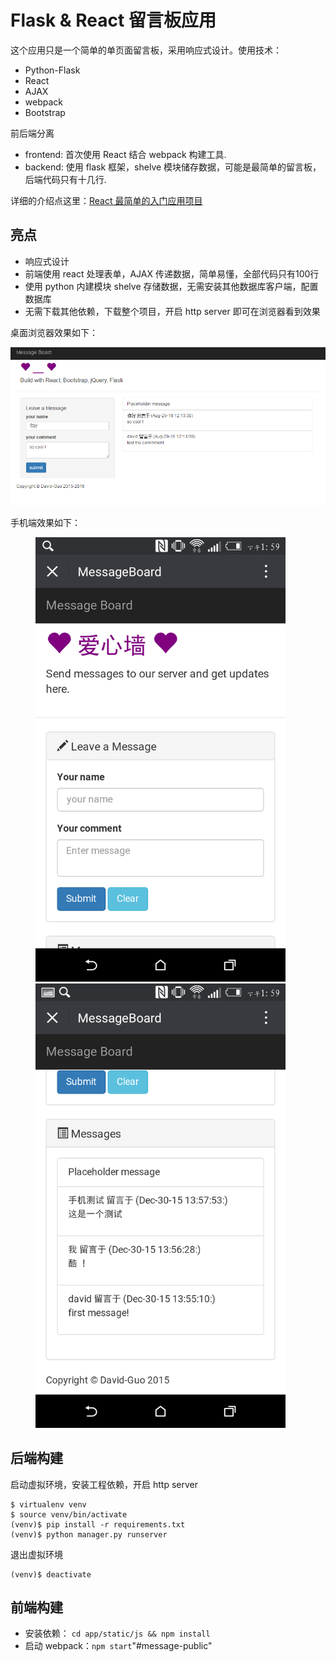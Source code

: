 # Flask & React 留言板应用

这个应用只是一个简单的单页面留言板，采用响应式设计。使用技术：

* Python-Flask
* React
* AJAX
* webpack
* Bootstrap

前后端分离

* frontend: 首次使用 React 结合 webpack 构建工具.
* backend: 使用 flask 框架，shelve 模块储存数据，可能是最简单的留言板，后端代码只有十几行.

详细的介绍点这里：[React 最简单的入门应用项目](http://guodavid.tk/2016/08/29/React-Message-board/)

## 亮点

* 响应式设计
* 前端使用 react 处理表单，AJAX 传递数据，简单易懂，全部代码只有100行
* 使用 python 内建模块 shelve 存储数据，无需安装其他数据库客户端，配置数据库
* 无需下载其他依赖，下载整个项目，开启 http server 即可在浏览器看到效果

桌面浏览器效果如下：

![](./picture/1.png)

手机端效果如下：

<p>
<figure class="half">
    <img src="./picture/2.png" width="400">
    <img src="./picture/3.png" width="400">
</figure>
</p>

## 后端构建

启动虚拟环境，安装工程依赖，开启 http server

```shell
$ virtualenv venv
$ source venv/bin/activate
(venv)$ pip install -r requirements.txt
(venv)$ python manager.py runserver
``````

退出虚拟环境

```shell
(venv)$ deactivate
``````

## 前端构建

* 安装依赖： `cd app/static/js && npm install`
* 启动 webpack：`npm start`"#message-public" 
